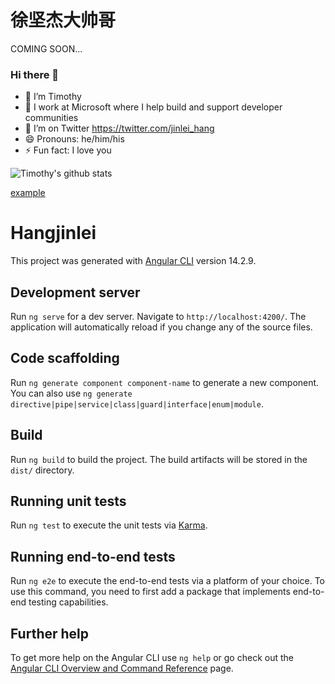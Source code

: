 # 徐坚杰大帅哥

COMING SOON...

### Hi there 👋

<!--
**hangjinlei/hangjinlei** is a ✨ _special_ ✨ repository because its `README.md` (this file) appears on your GitHub profile.

Here are some ideas to get you started:

- 🔭 I’m currently working on ...
- 🌱 I’m currently learning ...
- 👯 I’m looking to collaborate on ...
- 🤔 I’m looking for help with ...
- 💬 Ask me about ...
- 📫 How to reach me: ...
- 😄 Pronouns: ...
- ⚡ Fun fact: ...
-->

- 🔭 I’m Timothy
- 🏢 I work at Microsoft where I help build and support developer communities
- 🦜 I’m on Twitter https://twitter.com/jinlei_hang
- 😄 Pronouns: he/him/his
- ⚡ Fun fact: I love you

![Timothy's github stats](https://github-readme-stats.vercel.app/api?username=hangjinlei&show_icons=true)


[example](https://raw.githubusercontent.com/hangjinlei/hangjinlei.github.io/main/favicon.ico)

# Hangjinlei

This project was generated with [Angular CLI](https://github.com/angular/angular-cli) version 14.2.9.

## Development server

Run `ng serve` for a dev server. Navigate to `http://localhost:4200/`. The application will automatically reload if you change any of the source files.

## Code scaffolding

Run `ng generate component component-name` to generate a new component. You can also use `ng generate directive|pipe|service|class|guard|interface|enum|module`.

## Build

Run `ng build` to build the project. The build artifacts will be stored in the `dist/` directory.

## Running unit tests

Run `ng test` to execute the unit tests via [Karma](https://karma-runner.github.io).

## Running end-to-end tests

Run `ng e2e` to execute the end-to-end tests via a platform of your choice. To use this command, you need to first add a package that implements end-to-end testing capabilities.

## Further help

To get more help on the Angular CLI use `ng help` or go check out the [Angular CLI Overview and Command Reference](https://angular.io/cli) page.
